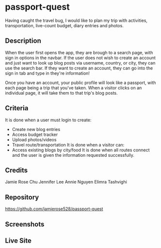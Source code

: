 # passport-quest

Having caught the travel bug, I would like to plan my trip with  activities, transportation, live-count budget, diary entries and photos.

## Description

When the user first opens the app, they are brough to a search page, with sign in options in the navbar. If the user does not wish to create an account and just want to look up blog posts via username, country, or city, they can use the search bar. If they want to create an account, they can go into the sign in tab and type in they're information!

Once you have an account, your public profile will look like a passport, with each page being a trip that you've taken. When a visitor clicks on an individual page, it will take them to that trip's blog posts. 

## Criteria
It is done when a user must login to create:
- Create new blog entries
- Access budget tracker
- Upload photos/videos
- Travel route/transportation
It is done when a visitor can:
- Access existing blogs by city/food 
It is done when all routes connect and the user is given the information requested successfully.


## Credits
Jamie Rose Chu
Jennifer Lee
Annie Nguyen
Elimra Tashvighi

## Repository

https://github.com/jamierose528/passport-quest

## Screenshots

## Live Site